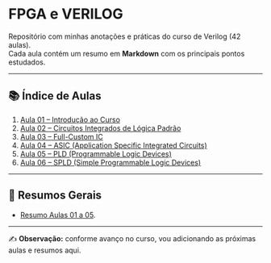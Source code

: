 # FPGA e VERILOG

Repositório com minhas anotações e práticas do curso de Verilog (42 aulas).  
Cada aula contém um resumo em **Markdown** com os principais pontos estudados.

---

## 📚 Índice de Aulas

1. [Aula 01 – Introdução ao Curso](.Aulas/FPGA%20e%20Verilog%20-%20Aula%2001%20-%20Introdu%C3%A7%C3%A3o%20ao%20Curso.md)
2. [Aula 02 – Circuitos Integrados de Lógica Padrão](./FPGA%20e%20Verilog%20-%20Aula%2002%20-%20Circuitos%20Integrados%20de%20L%C3%B3gica%20Padr%C3%A3o.md)
3. [Aula 03 – Full-Custom IC](./FPGA%20e%20Verilog%20-%20Aula%2003%20-%20Full-Custom%20IC.md)
4. [Aula 04 – ASIC (Application Specific Integrated Circuits)](./FPGA%20e%20Verilog%20-%20Aula%2004%20-%20ASIC.md)
5. [Aula 05 – PLD (Programmable Logic Devices)](./FPGA%20e%20Verilog%20-%20Aula%2005%20-%20Programmable%20Logic%20Devices.md)
6. [Aula 06 – SPLD (Simple Programmable Logic Devices)](./FPGA%20e%20Verilog%20-%20Aula%2006%20-%20SPLD.md)



---

## 📝 Resumos Gerais
- [Resumo Aulas 01 a 05](https://github.com/Jaime-Florencio/FPGA-e-VERYLOG/blob/main/Resumo%20Aulas%2001%20a%2005.md).

---

✍️ **Observação:** conforme avanço no curso, vou adicionando as próximas aulas e resumos aqui.
